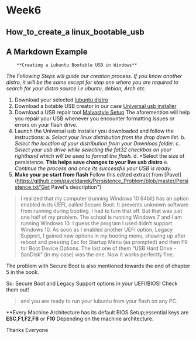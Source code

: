 # Week6
## How_to_create_a linux_bootable_usb
## A Markdown Example
        **Creating a Lubuntu Bootable USB in Windows**

*The Following Steps will guide our creation process. If you know another distro,
 it will be the same except for step one where you are required to search for your distro source i.e ubuntu, debian, Arch etc.*
1. Download your selected [lubuntu  distro](https://lubuntu.me/downloads/)
2. Download a botable USB creator in our case [ Universal usb installer](https://www.pendrivelinux.com/universal-usb-installer-easy-as-1-2-3/)
3. Download a USB repair tool [Malvastyle Setup](http://malvastyle.com/removable-usb-disk-repair/)
The aforemention will help you repair your USB whenever you encounter formatting issues or errors on your flash drive.
4. Launch the Universal usb Installer you downloaded and follow the instructions:
  a. *Select your linux distribution from the drop down list.*
  b. *Select the location of your distribution from your Downloas folder.*
  c. *Select your usb drive while selecting the fat32 checkbox on your righthand which will be used to format the flash.*
  d. *Select the size of persistence. **This helps save changes to your live usb distro**
  e. *Continue the process and once its successful your USB is ready.*
5. **Make your pc start from flash**
Follow this edited extract from [Pavel](https://github.com/paveldanek/Persistence_Problem/blob/master/Persistence.txt"Get Pavel's description")
>I realized that my computer (running Windows 10 64bit) has an option enabled in its UEFI, called Secure Boot.
 It prevents unknown software from running during booting.
 I had to turn that off. But that was just one half of my problem.
 The school is running Windows 7 and I am running Windows 10.
 I guess the program I used didn’t support Windows 10.
 As soon as I enabled another UEFI option, Legacy Support,
 I gained new options in my booting menu, showing up after reboot and pressing Esc for Startup Menu (as prompted)
 and then F9 for Boot Device Options. The last one of them “USB Hard Drive - SanDisk” (in my case) was the one.
Now it works perfectly fine. 

The problem with Secure Boot is also mentioned towards the end of chapter 5 in the book.

So: Secure Boot and Legacy Support options in your UEFI/BIOS! Check them out!
> and you are ready to run your lubuntu from your flash on any PC. 

**Every Machine Architecture has its default BIOS Setup;essential keys are **ESC**,**F1**,**F2**,**F8** or **F10**
Depending on the machine architecture.

Thanks Everyone

